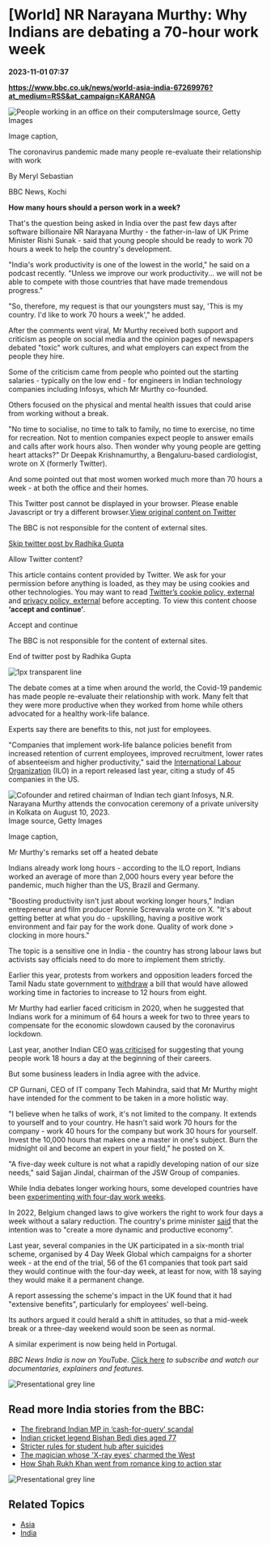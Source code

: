 # [World] NR Narayana Murthy: Why Indians are debating a 70-hour work week

**2023-11-01 07:37**

**https://www.bbc.co.uk/news/world-asia-india-67269976?at_medium=RSS&at_campaign=KARANGA**

![People working in an office on their computers](https://ichef.bbci.co.uk/news/976/cpsprodpb/10767/production/_131513476_gettyimages-1144313163-170667a.jpg)Image source, Getty Images

Image caption,

The coronavirus pandemic made many people re-evaluate their relationship with work

By Meryl Sebastian

BBC News, Kochi

**How many hours should a person work in a week?**

That's the question being asked in India over the past few days after software billionaire NR Narayana Murthy - the father-in-law of UK Prime Minister Rishi Sunak - said that young people should be ready to work 70 hours a week to help the country's development.

"India's work productivity is one of the lowest in the world," he said on a podcast recently. "Unless we improve our work productivity... we will not be able to compete with those countries that have made tremendous progress."

"So, therefore, my request is that our youngsters must say, 'This is my country. I'd like to work 70 hours a week'," he added.

After the comments went viral, Mr Murthy received both support and criticism as people on social media and the opinion pages of newspapers debated "toxic" work cultures, and what employers can expect from the people they hire.

Some of the criticism came from people who pointed out the starting salaries - typically on the low end - for engineers in Indian technology companies including Infosys, which Mr Murthy co-founded.

Others focused on the physical and mental health issues that could arise from working without a break.

"No time to socialise, no time to talk to family, no time to exercise, no time for recreation. Not to mention companies expect people to answer emails and calls after work hours also. Then wonder why young people are getting heart attacks?" Dr Deepak Krishnamurthy, a Bengaluru-based cardiologist, wrote on X (formerly Twitter).

And some pointed out that most women worked much more than 70 hours a week - at both the office and their homes.

This Twitter post cannot be displayed in your browser. Please enable Javascript or try a different browser.[View original content on Twitter](https://twitter.com/iRadhikaGupta/status/1718551208263389255)

The BBC is not responsible for the content of external sites.

[Skip twitter post by Radhika Gupta](https://www.bbc.co.uk/news/world-asia-india-67269976?at_medium=RSS&at_campaign=KARANGA#end-of-twitter-content-1)

Allow Twitter content?

This article contains content provided by Twitter. We ask for your permission before anything is loaded, as they may be using cookies and other technologies. You may want to read [Twitter’s cookie policy, external](https://help.twitter.com/en/rules-and-policies/twitter-cookies) and [privacy policy, external](https://twitter.com/en/privacy) before accepting. To view this content choose **‘accept and continue’**.

Accept and continue

The BBC is not responsible for the content of external sites.

End of twitter post by Radhika Gupta

![1px transparent line](https://ichef.bbci.co.uk/news/624/cpsprodpb/4BEB/production/_112953491__108802839_624_transparent-nc.png)

The debate comes at a time when around the world, the Covid-19 pandemic has made people re-evaluate their relationship with work. Many felt that they were more productive when they worked from home while others advocated for a healthy work-life balance.

Experts say there are benefits to this, not just for employees.

"Companies that implement work-life balance policies benefit from increased retention of current employees, improved recruitment, lower rates of absenteeism and higher productivity," said the [International Labour Organization](https://www.ilo.org/wcmsp5/groups/public/---ed_protect/---protrav/---travail/documents/publication/wcms_864222.pdf) (ILO) in a report released last year, citing a study of 45 companies in the US.

![Cofounder and retired chairman of Indian tech giant Infosys, N.R. Narayana Murthy attends the convocation ceremony of a private university in Kolkata on August 10, 2023.](https://ichef.bbci.co.uk/news/976/cpsprodpb/15587/production/_131513478_gettyimages-1589401052-594x594.jpg)Image source, Getty Images

Image caption,

Mr Murthy's remarks set off a heated debate

Indians already work long hours - according to the ILO report, Indians worked an average of more than 2,000 hours every year before the pandemic, much higher than the US, Brazil and Germany.

"Boosting productivity isn't just about working longer hours," Indian entrepreneur and film producer Ronnie Screwvala wrote on X. "It's about getting better at what you do - upskilling, having a positive work environment and fair pay for the work done. Quality of work done > clocking in more hours."

The topic is a sensitive one in India - the country has strong labour laws but activists say officials need to do more to implement them strictly.

Earlier this year, protests from workers and opposition leaders forced the Tamil Nadu state government to [withdraw](https://www.ndtv.com/india-news/tamil-nadu-withdraws-12-hour-shifts-a-day-rule-in-factories-3995000) a bill that would have allowed working time in factories to increase to 12 hours from eight.

Mr Murthy had earlier faced criticism in 2020, when he suggested that Indians work for a minimum of 64 hours a week for two to three years to compensate for the economic slowdown caused by the coronavirus lockdown.

Last year, another Indian CEO [was criticised](https://www.bbc.com/news/world-asia-india-62712665) for suggesting that young people work 18 hours a day at the beginning of their careers.

But some business leaders in India agree with the advice.

CP Gurnani, CEO of IT company Tech Mahindra, said that Mr Murthy might have intended for the comment to be taken in a more holistic way.

"I believe when he talks of work, it's not limited to the company. It extends to yourself and to your country. He hasn't said work 70 hours for the company - work 40 hours for the company but work 30 hours for yourself. Invest the 10,000 hours that makes one a master in one's subject. Burn the midnight oil and become an expert in your field," he posted on X.

"A five-day week culture is not what a rapidly developing nation of our size needs," said Sajjan Jindal, chairman of the JSW Group of companies.

While India debates longer working hours, some developed countries have been [experimenting with four-day work weeks](https://www.bbc.com/worklife/article/20230125-how-widespread-could-the-four-day-workweek-really-be).

In 2022, Belgium changed laws to give workers the right to work four days a week without a salary reduction. The country's prime minister [said](https://www.theguardian.com/law/2022/feb/15/belgium-to-give-workers-right-to-request-four-day-week) that the intention was to "create a more dynamic and productive economy".

Last year, several companies in the UK participated in a six-month trial scheme, organised by 4 Day Week Global which campaigns for a shorter week - at the end of the trial, 56 of the 61 companies that took part said they would continue with the four-day week, at least for now, with 18 saying they would make it a permanent change.

A report assessing the scheme's impact in the UK found that it had "extensive benefits", particularly for employees' well-being.

Its authors argued it could herald a shift in attitudes, so that a mid-week break or a three-day weekend would soon be seen as normal.

A similar experiment is now being held in Portugal.

_BBC News India is now on YouTube._ [Click here](https://www.youtube.com/@bbcnewsindia) _to subscribe and watch our documentaries, explainers and features._

![Presentational grey line](https://ichef.bbci.co.uk/news/640/cpsprodpb/13E83/production/_103693518_086b2036-0a30-4a6f-a4a0-94c46832b58f.jpg)

Read more India stories from the BBC:
-------------------------------------

*   [The firebrand Indian MP in ‘cash-for-query’ scandal](https://www.bbc.co.uk/news/world-asia-india-67225656)
*   [Indian cricket legend Bishan Bedi dies aged 77](https://www.bbc.co.uk/news/world-asia-india-59047519)
*   [Stricter rules for student hub after suicides](https://www.bbc.co.uk/news/world-asia-india-67167036)
*   [The magician whose 'X-ray eyes' charmed the West](https://www.bbc.co.uk/news/world-asia-india-67166439)
*   [How Shah Rukh Khan went from romance king to action star](https://www.bbc.co.uk/news/world-asia-india-66942398)

![Presentational grey line](https://ichef.bbci.co.uk/news/640/cpsprodpb/13E83/production/_103693518_086b2036-0a30-4a6f-a4a0-94c46832b58f.jpg)

Related Topics
--------------

*   [Asia](https://www.bbc.co.uk/news/topics/c5rznn0nvvyt)
*   [India](https://www.bbc.co.uk/news/topics/cny6mpy4mj9t)